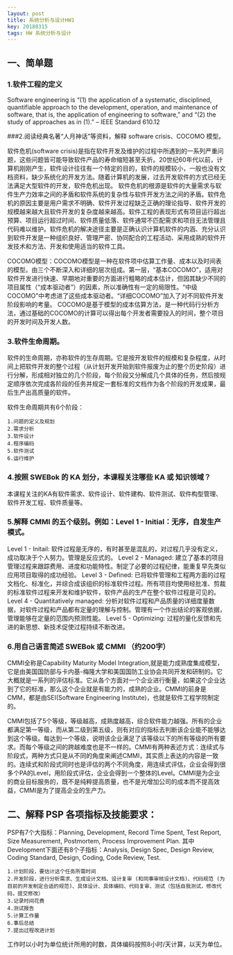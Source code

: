 ```yaml
---
layout: post
title: 系统分析与设计HW1
key: 20180315
tags: HW 系统分析与设计
---
```

## 一、简单题
### 1.软件工程的定义

Software engineering is “(1) the application of a systematic, disciplined, quantifiable approach to the development, operation, and maintenance of software, that is, the application of engineering to software,” and “(2) the study of approaches as in (1).” – IEEE Standard 610.12

###2.阅读经典名著“人月神话”等资料，解释 software crisis、COCOMO 模型。

软件危机(software crisis)是指在软件开发及维护的过程中所遇到的一系列严重问题，这些问题皆可能导致软件产品的寿命缩短甚至夭折。20世纪60年代以前，计算机刚刚产生，软件设计往往有一个特定的目的，软件的规模较小，一般也没有文档资料，缺少系统化的开发方法。随着计算机的发展，过去开发软件的方式已经无法满足大型软件的开发，软件危机出现。 软件危机的根源是软件的大量需求与软件生产力效率之间的矛盾和软件系统的复杂性与软件开发方法之间的矛盾。软件危机的原因主要是用户需求不明确、软件开发过程缺乏正确的理论指导、软件开发的规模越来越大且软件开发的复杂度越来越高。软件工程的表现形式有项目运行超出预算、项目运行超过时间、软件质量低落、软件通常不匹配需求和项目无法管理且代码难以维护。软件危机的解决途径主要是正确认识计算机软件的内涵、充分认识到软件开发是一种组织良好、管理严密、协同配合的工程活动、采用成熟的软件开发技术和方法、开发和使用适当的软件工具。

COCOMO模型：COCOMO模型是一种在软件项中估算工作量、成本以及时间表的模型。由三个不断深入和详细的层次组成。第一层，“基本COCOMO”，适用对软件开发进行快速、早期地对重要的方面进行粗略的成本估计，但因其缺少不同的项目属性（“成本驱动者”）的因素，所以准确性有一定的局限性。“中级COCOMO”中考虑进了这些成本驱动者。“详细COCOMO”加入了对不同软件开发阶段影响的考量。 COCOMO是基于模型的成本估算方法，是一种代码行分析方法，通过基础的COCOMO的计算可以得出每个开发者需要投入的时间，整个项目的开发时间及开发人数。

### 3.软件生命周期。

软件的生命周期，亦称软件的生存周期。它是按开发软件的规模和复杂程度，从时间上把软件开发的整个过程（从计划开发开始到软件报废为止的整个历史阶段）进行分解，形成相对独立的几个阶段，每个阶段又分解成几个具体的任务，然后按规定顺序依次完成各阶段的任务并规定一套标准的文档作为各个阶段的开发成果，最后生产出高质量的软件。

软件生命周期共有6个阶段：

    1.问题的定义及规划
    2.需求分析
    3.软件设计
    4.程序编码
    5.软件测试
    6.运行维护

### 4.按照 SWEBok 的 KA 划分，本课程关注哪些 KA 或 知识领域？

本课程关注的KA有软件需求、软件设计、软件建构、软件测试、软件构型管理、软件开发工程、软件质量等。

### 5.解释 CMMI 的五个级别。例如：Level 1 - Initial：无序，自发生产模式。

Level 1 - Initail: 软件过程是无序的，有时甚至是混乱的，对过程几乎没有定义，成功取决于个人努力。管理是反应式的。
Level 2 - Managed: 建立了基本的项目管理过程来跟踪费用、进度和功能特性。制定了必要的过程纪律，能重复早先类似应用项目取得的成功经验。
Level 3 - Defined: 已将软件管理和工程两方面的过程文档化、标准化，并综合成该组织的标准软件过程。所有项目均使用经批准、剪裁的标准软件过程来开发和维护软件，软件产品的生产在整个软件过程是可见的。
Level 4 - Quantitatively managed: 分析对软件过程和产品质量的详细度量数据，对软件过程和产品都有定量的理解与控制。管理有一个作出结论的客观依据，管理能够在定量的范围内预测性能。
Level 5 - Optimizing: 过程的量化反馈和先进的新思想、新技术促使过程持续不断改进。

### 6.用自己语言简述 SWEBok 或 CMMI （约200字）

CMMI全称是Capability Maturity Model Integration,就是能力成熟度集成模型，它是由美国国防部与卡内基-梅隆大学和美国国防工业协会共同开发和研制的。它大概就是一系列的评估标准。它从各个方面对一个企业进行衡量，如果这个企业达到了它的标准，那么这个企业就是有能力的，成熟的企业。CMMI的前身是CMM，都是由SEI(Software Engineering Institute)，也就是软件工程学院制定的。

CMMI包括了5个等级，等级越高，成熟度越高，综合软件能力越强。所有的企业都满足第一等级，而从第二级到第五级，则有对应的指标去判断该企业能不能够达到这个等级。每达到一个等级，说明该企业满足了该等级以下的所有等级的所有要求。而每个等级之间的跨越难度也是不一样的。CMMI有两种表述方式：连续式与阶段式，两种方式只是从不同的角度来阐述CMMI，其实质上表达的内容是一致的。连续式和阶段式同时也是评估的两个不同角度，用连续式评估，企业会得到很多个PA的Level，用阶段式评估，企业会得到一个整体的Level。CMMI是为企业的商业目标服务的，既不是纯粹提高质量，也不是光增加公司的成本而不提高效益，CMMI是为了提高企业的生产力。

## 二、解释 PSP 各项指标及技能要求：

PSP有7个大指标：Planning, Development, Record Time Spent, Test Report, Size Measurement, Postmortem, Process Improvement Plan. 其中Development下面还有8个子指标：Analysis, Design Spec, Design Review, Coding Standard, Design, Coding, Code Review, Test.

    1.计划阶段，要估计这个任务所需时间
    2.开发阶段，进行分析需求、生成设计文档、设计复审 (和同事审核设计文档)、代码规范 (为目前的开发制定合适的规范)、具体设计、具体编码、代码复审、测试（包括自我测试，修改代码，提交修改）
    3.记录时间花费
    4.测试报告
    5.计算工作量
    6.事后总结
    7.提出过程改进计划

工作时以小时为单位统计所用的时数，具体编码按照8小时/天计算，以天为单位。